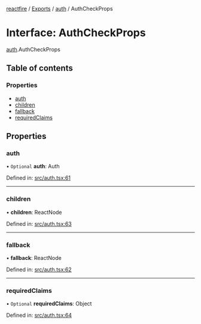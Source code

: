 [reactfire](../README.md) / [Exports](../modules.md) / [auth](../modules/auth.md) / AuthCheckProps

# Interface: AuthCheckProps

[auth](../modules/auth.md).AuthCheckProps

## Table of contents

### Properties

- [auth](auth.authcheckprops.md#auth)
- [children](auth.authcheckprops.md#children)
- [fallback](auth.authcheckprops.md#fallback)
- [requiredClaims](auth.authcheckprops.md#requiredclaims)

## Properties

### auth

• `Optional` **auth**: Auth

Defined in: [src/auth.tsx:61](https://github.com/FirebaseExtended/reactfire/blob/master/src/auth.tsx#L61)

___

### children

• **children**: ReactNode

Defined in: [src/auth.tsx:63](https://github.com/FirebaseExtended/reactfire/blob/master/src/auth.tsx#L63)

___

### fallback

• **fallback**: ReactNode

Defined in: [src/auth.tsx:62](https://github.com/FirebaseExtended/reactfire/blob/master/src/auth.tsx#L62)

___

### requiredClaims

• `Optional` **requiredClaims**: Object

Defined in: [src/auth.tsx:64](https://github.com/FirebaseExtended/reactfire/blob/master/src/auth.tsx#L64)
